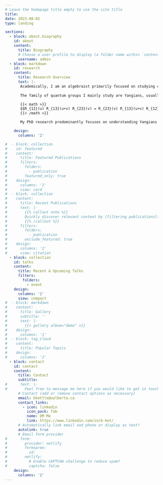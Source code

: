 ```yaml
---
# Leave the homepage title empty to use the site title
title:
date: 2023-08-02
type: landing

sections:
  - block: about.biography
    id: about
    content:
      title: Biography
      # Choose a user profile to display (a folder name within `content/authors/`)
      username: admin
  - block: markdown
    id: research
    content:
      title: Research Overview
      text: |-
       Academically, I am an algebraist primarily focused on studying certain kinds of Hopf algebras known as *quantum groups*. The value of these types of objects are often realized in terms of their representations, where they yield non-trivial solutions to important consistency equations found in quantum physics and statistical mechanics.
       
       The family of quantum groups I mainly study are Yangians, usually denoted {{< math >}}$\operatorname{Y}(\mathfrak{g})${{< /math >}} for a suitable Lie algebra or Lie superalgebra {{< math >}}$\mathfrak{g}${{< /math >}}. At least when {{< math >}}$\mathfrak{g}${{< /math >}} is a finite-dimensional complex simple Lie algebra, it is known that the finite-dimensional irreducible representations of {{< math >}}$\operatorname{Y}(\mathfrak{g})${{< /math >}} yield rational solutions to the Yang-Baxter equation:

       {{< math >}}
       $$R_{12}(u) R_{13}(u+v) R_{23}(v) = R_{23}(v) R_{13}(u+v) R_{12}(u).$$
       {{< /math >}}

       My PhD research predominantly focuses on understanding Yangians based on particular Lie superalgebras.

    design:
      columns: '2'

#  - block: collection
#    id: featured
#    content:
#      title: Featured Publications
#      filters:
#        folders:
#          - publication
#        featured_only: true
#    design:
#      columns: '2'
#      view: card
#  - block: collection
#    content:
#      title: Recent Publications
#      text: |-
#        {{% callout note %}}
#        Quickly discover relevant content by [filtering publications](./publication/).
#        {{% /callout %}}
#      filters:
#        folders:
#          - publication
#        exclude_featured: true
#    design:
#      columns: '2'
#      view: citation
  - block: collection
    id: talks
    content:
      title: Recent & Upcoming Talks
      filters:
        folders:
          - event
    design:
      columns: '2'
      view: compact
#  - block: markdown
#    content:
#      title: Gallery
#      subtitle: ''
#      text: |-
#        {{< gallery album="demo" >}}
#    design:
#      columns: '1'
#  - block: tag_cloud
#    content:
#      title: Popular Topics
#    design:
#      columns: '2'
  - block: contact
    id: contact
    content:
      title: Contact
      subtitle:
#      text: |-
#        Feel free to message me here if you would like to get in touch.
      # Contact (add or remove contact options as necessary)
      email: bkettle@ualberta.ca
      contact_links:
        - icon: linkedin
          icon_pack: fab
          name: DM Me
          link: https://www.linkedin.com/in/b-ket/
      # Automatically link email and phone or display as text?
      autolink: true
      # Email form provider
#      form:
#        provider: netlify
#        formspree:
#          id:
#        netlify:
#          # Enable CAPTCHA challenge to reduce spam?
#          captcha: false
    design:
      columns: '2'
---
```

